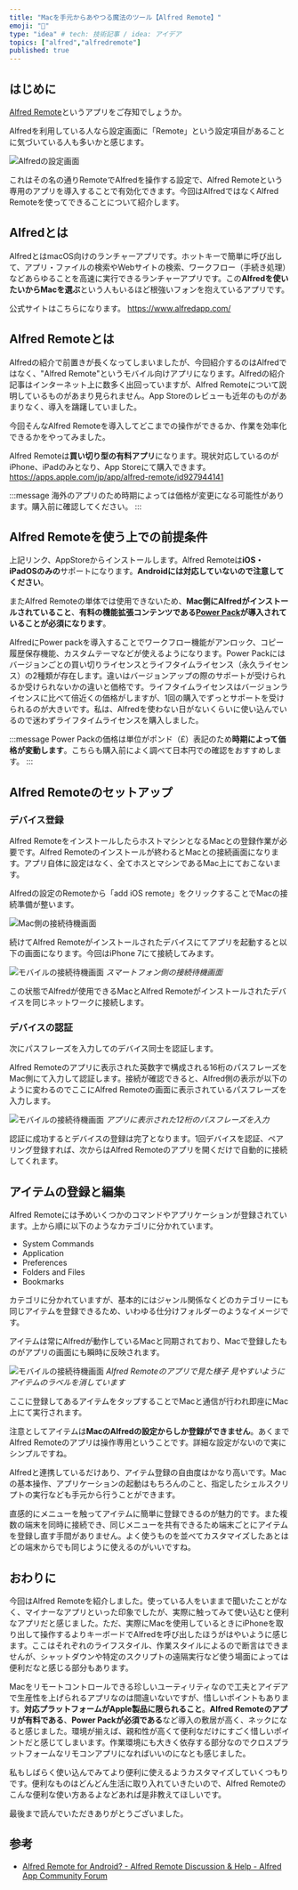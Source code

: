 ```yaml
---
title: "Macを手元からあやつる魔法のツール【Alfred Remote】"
emoji: "📶"
type: "idea" # tech: 技術記事 / idea: アイデア
topics: ["alfred","alfredremote"]
published: true
---
```


## はじめに

[Alfred Remote](https://www.alfredapp.com/remote)というアプリをご存知でしょうか。

Alfredを利用している人なら設定画面に「Remote」という設定項目があることに気づいている人も多いかと感じます。

![Alfredの設定画面](/images/try-alfred-remote/image01.png)

これはその名の通りRemoteでAlfredを操作する設定で、Alfred Remoteという専用のアプリを導入することで有効化できます。今回はAlfredではなくAlfred Remoteを使ってできることについて紹介します。

## Alfredとは

AlfredとはmacOS向けのランチャーアプリです。ホットキーで簡単に呼び出して、アプリ・ファイルの検索やWebサイトの検索、ワークフロー（手続き処理）などあらゆることを高速に実行できるランチャーアプリです。この**Alfredを使いたいからMacを選ぶ**という人もいるほど根強いフォンを抱えているアプリです。

公式サイトはこちらになります。
https://www.alfredapp.com/

## Alfred Remoteとは

Alfredの紹介で前置きが長くなってしまいましたが、今回紹介するのはAlfredではなく、"Alfred Remote"というモバイル向けアプリになります。Alfredの紹介記事はインターネット上に数多く出回っていますが、Alfred Remoteについて説明しているものがあまり見られません。App Storeのレビューも近年のものがあまりなく、導入を躊躇していました。

今回そんなAlfred Remoteを導入してどこまでの操作ができるか、作業を効率化できるかをやってみました。

Alfred Remoteは**買い切り型の有料アプリ**になります。現状対応しているのがiPhone、iPadのみとなり、App Storeにて購入できます。
https://apps.apple.com/jp/app/alfred-remote/id927944141

:::message
海外のアプリのため時期によっては価格が変更になる可能性があります。購入前に確認してください。
:::

## Alfred Remoteを使う上での前提条件

上記リンク、AppStoreからインストールします。Alfred Remoteは**iOS・iPadOSのみの**サポートになります。**Androidには対応していないので注意してください**。

またAlfred Remoteの単体では使用できないため、**Mac側にAlfredがインストールされていること**、**有料の機能拡張コンテンツである[Power Pack](https://www.alfredapp.com/powerpack)が導入されていることが必須になります**。

AlfredにPower packを導入することでワークフロー機能がアンロック、コピー履歴保存機能、カスタムテーマなどが使えるようになります。Power Packにはバージョンごとの買い切りライセンスとライフタイムライセンス（永久ライセンス）の2種類が存在します。違いはバージョンアップの際のサポートが受けられるか受けられないかの違いと価格です。ライフタイムライセンスはバージョンライセンスに比べて倍近くの価格がしますが、1回の購入でずっとサポートを受けられるのが大きいです。私は、Alfredを使わない日がないくらいに使い込んでいるので迷わずライフタイムライセンスを購入しました。

:::message
Power Packの価格は単位がポンド（£）表記のため**時期によって価格が変動します**。こちらも購入前によく調べて日本円での確認をおすすめします。
:::

## Alfred Remoteのセットアップ

### デバイス登録

Alfred RemoteをインストールしたらホストマシンとなるMacとの登録作業が必要です。Alfred Remoteのインストールが終わるとMacとの接続画面になります。アプリ自体に設定はなく、全てホスとマシンであるMac上にておこないます。

Alfredの設定のRemoteから「add iOS remote」をクリックすることでMacの接続準備が整います。

![Mac側の接続待機画面](/images/try-alfred-remote/image02.png)

続けてAlfred Remoteがインストールされたデバイスにてアプリを起動すると以下の画面になります。今回はiPhone 7にて接続してみます。

![モバイルの接続待機画面](/images/try-alfred-remote/image03.jpg)
*スマートフォン側の接続待機画面*

この状態でAlfredが使用できるMacとAlfred Remoteがインストールされたデバイスを同じネットワークに接続します。

### デバイスの認証

次にパスフレーズを入力してのデバイス同士を認証します。

Alfred Remoteのアプリに表示された英数字で構成される16桁のパスフレーズをMac側にて入力して認証します。接続が確認できると、Alfred側の表示が以下のように変わるのでここにAlfred Remoteの画面に表示されているパスフレーズを入力します。

![モバイルの接続待機画面](/images/try-alfred-remote/image04.png)
*アプリに表示された12桁のパスフレーズを入力*

認証に成功するとデバイスの登録は完了となります。1回デバイスを認証、ペアリング登録すれば、次からはAlfred Remoteのアプリを開くだけで自動的に接続してくれます。

## アイテムの登録と編集

Alfred Remoteには予めいくつかのコマンドやアプリケーションが登録されています。上から順に以下のようなカテゴリに分かれています。

- System Commands
- Application
- Preferences
- Folders and Files
- Bookmarks

カテゴリに分かれていますが、基本的にはジャンル関係なくどのカテゴリーにも同じアイテムを登録できるため、いわゆる仕分けフォルダーのようなイメージです。

アイテムは常にAlfredが動作しているMacと同期されており、Macで登録したものがアプリの画面にも瞬時に反映されます。

![モバイルの接続待機画面](/images/try-alfred-remote/image05.jpg)
*Alfred Remoteのアプリで見た様子 見やすいようにアイテムのラベルを消しています*

ここに登録してあるアイテムをタップすることでMacと通信が行われ即座にMac上にて実行されます。

注意としてアイテムは**MacのAlfredの設定からしか登録ができません**。あくまでAlfred Remoteのアプリは操作専用ということです。詳細な設定がないので実にシンプルですね。

Alfredと連携しているだけあり、アイテム登録の自由度はかなり高いです。Macの基本操作、アプリケーションの起動はもちろんのこと、指定したシェルスクリプトの実行なども手元から行うことができます。

直感的にメニューを触ってアイテムに簡単に登録できるのが魅力的です。また複数の端末を同時に接続でき、同じメニューを共有できるため端末ごとにアイテムを登録し直す手間がありません。よく使うものを並べてカスタマイズしたあとはどの端末からでも同じように使えるのがいいですね。

## おわりに

今回はAlfred Remoteを紹介しました。使っている人をいままで聞いたことがなく、マイナーなアプリといった印象でしたが、実際に触ってみて使い込むと便利なアプリだと感じました。ただ、実際にMacを使用しているときにiPhoneを取り出して操作するよりキーボードでAlfredを呼び出したほうがはやいように感じます。ここはそれぞれのライフスタイル、作業スタイルによるので断言はできませんが、シャットダウンや特定のスクリプトの遠隔実行など使う場面によっては便利だなと感じる部分もあります。

Macをリモートコントロールできる珍しいユーティリティなので工夫とアイデアで生産性を上げられるアプリなのは間違いないですが、惜しいポイントもあります。**対応プラットフォームがApple製品に限られること**。**Alfred Remoteのアプリが有料である**、**Power Packが必須である**など導入の敷居が高く、ネックになると感じました。環境が揃えば、親和性が高くて便利なだけにすごく惜しいポイントだと感じてしまいます。作業環境にも大きく依存する部分なのでクロスプラットフォームなリモコンアプリになればいいのになとも感じました。

私もしばらく使い込んでみてより便利に使えるようカスタマイズしていくつもりです。便利なものはどんどん生活に取り入れていきたいので、Alfred Remoteのこんな便利な使い方あるよなどあれば是非教えてほしいです。

最後まで読んでいただきありがとうございました。

## 参考

- [Alfred Remote for Android? - Alfred Remote Discussion & Help - Alfred App Community Forum](https://www.alfredforum.com/topic/5432-alfred-remote-for-android)

